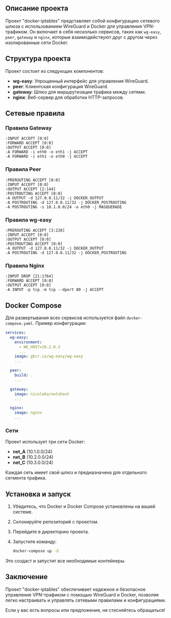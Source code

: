 ## Описание проекта

Проект "docker-iptables" представляет собой конфигурацию сетевого шлюза с использованием WireGuard и Docker для управления VPN-трафиком. Он включает в себя несколько сервисов, таких как `wg-easy`, `peer`, `gateway` и `nginx`, которые взаимодействуют друг с другом через изолированные сети Docker.

## Структура проекта

Проект состоит из следующих компонентов:

- **wg-easy**: Упрощенный интерфейс для управления WireGuard.
- **peer**: Клиентская конфигурация WireGuard.
- **gateway**: Шлюз для маршрутизации трафика между сетями.
- **nginx**: Веб-сервер для обработки HTTP-запросов.

## Сетевые правила

### Правила Gateway

```plaintext
:INPUT ACCEPT [0:0]
:FORWARD ACCEPT [0:0]
:OUTPUT ACCEPT [0:0]
-A FORWARD -i eth0 -o eth1 -j ACCEPT
-A FORWARD -i eth1 -o eth0 -j ACCEPT
```

### Правила Peer

```plaintext
:PREROUTING ACCEPT [0:0]
:INPUT ACCEPT [0:0]
:OUTPUT ACCEPT [2:144]
:POSTROUTING ACCEPT [0:0]
-A OUTPUT -d 127.0.0.11/32 -j DOCKER_OUTPUT
-A POSTROUTING -d 127.0.0.11/32 -j DOCKER_POSTROUTING
-A POSTROUTING -s 10.1.0.0/24 -o eth0 -j MASQUERADE
```

### Правила wg-easy

```plaintext
:PREROUTING ACCEPT [3:228]
:INPUT ACCEPT [0:0]
:OUTPUT ACCEPT [0:0]
:POSTROUTING ACCEPT [0:0]
-A OUTPUT -d 127.0.0.11/32 -j DOCKER_OUTPUT
-A POSTROUTING -d 127.0.0.11/32 -j DOCKER_POSTROUTING
```

### Правила Nginx

```plaintext
:INPUT DROP [21:1764]
:FORWARD ACCEPT [0:0]
:OUTPUT ACCEPT [0:0]
-A INPUT -p tcp -m tcp --dport 80 -j ACCEPT
```

## Docker Compose

Для развертывания всех сервисов используется файл `docker-compose.yaml`. Пример конфигурации:

```yaml
services:
  wg-easy:
    environment:
      - WG_HOST=10.2.0.3
      ...
    image: ghcr.io/wg-easy/wg-easy
    ...

  peer:
    build: .
    ...

  gateway:
    image: nicolaka/netshoot
    ...

  nginx:
    image: nginx
    ...
```

### Сети

Проект использует три сети Docker:

- **net_A** (10.1.0.0/24)
- **net_B** (10.2.0.0/24)
- **net_C** (10.3.0.0/24)

Каждая сеть имеет свой шлюз и предназначена для отдельного сегмента трафика.

## Установка и запуск

1. Убедитесь, что Docker и Docker Compose установлены на вашей системе.
2. Склонируйте репозиторий с проектом.
3. Перейдите в директорию проекта.
4. Запустите команду:

   ```bash
   docker-compose up -d
   ```

Это создаст и запустит все необходимые контейнеры.

## Заключение

Проект "docker-iptables" обеспечивает надежное и безопасное управление VPN-трафиком с помощью WireGuard и Docker, позволяя легко настраивать и управлять сетевыми правилами и конфигурациями.

Если у вас есть вопросы или предложения, не стесняйтесь обращаться!
